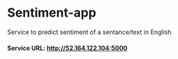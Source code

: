 # Sentiment-app

Service to predict sentiment of a sentance/text in English

#### Service URL: http://52.164.122.104:5000
